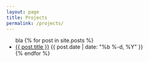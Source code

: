 ```yaml
---
layout: page
title: Projects
permalink: /projects/
---
```


<ul class="posts">
    bla
  {% for post in site.posts %}
           <li>
                  <a class="post-link" href="{{ post.url | prepend: site.baseurl }}">{{ post.title }}</a>
                   <span class="posted-date">{{ post.date | date: "%b %-d, %Y" }}</span>
        </li>      
        {% endfor %}
    </ul>




[ames]: www.nasa.gov/centers/ames/
[twitter]: https://www.twitter.com/teme
[linkedin]: www.linkedin.com/in/temesghen/
[bitbucket]: https://bitbucket.org/lememta
[rse]: www.ti.arc.nasa.gov/tech/rse/
[mine]: www.ti.arc.nasa.gov/profile/tkahsaia/
[cmu]: www.cmu.edu/silicon-valley/
